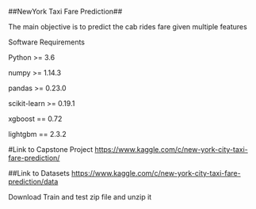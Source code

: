 ##NewYork Taxi Fare Prediction##

The main objective is to predict the cab rides fare given multiple features

Software Requirements

Python >= 3.6

numpy >= 1.14.3

pandas >= 0.23.0

scikit-learn >= 0.19.1

xgboost == 0.72

lightgbm == 2.3.2

#Link to Capstone Project
https://www.kaggle.com/c/new-york-city-taxi-fare-prediction/

##Link to Datasets
https://www.kaggle.com/c/new-york-city-taxi-fare-prediction/data

Download Train and test zip file and unzip it
